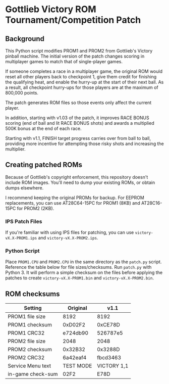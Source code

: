 # Gottlieb Victory ROM Tournament/Competition Patch

## Background

This Python script modifies PROM1 and PROM2 from Gottlieb's Victory pinball
machine.  The initial version of the patch changes scoring in multiplayer
games to match that of single-player games.

If someone completes a race in a multiplayer game, the original ROM would
reset all other players back to checkpoint 1, give them credit for finishing
the qualifying heat, and enable the hurry-up at the start of their next ball.
As a result, all checkpoint hurry-ups for those players are at the maximum
of 800,000 points.

The patch generates ROM files so those events only affect the current player.

In addition, starting with v1.03 of the patch, it improves RACE BONUS scoring
(end of ball and lit RACE BONUS shots) and awards a multiplied 500K bonus at
the end of each race.

Starting with v1.1, FINISH target progress carries over from ball to ball,
providing more incentive for attempting those risky shots and increasing the
multiplier.

## Creating patched ROMs

Because of Gottlieb's copyright enforcement, this repository doesn't include
ROM images.  You'll need to dump your existing ROMs, or obtain dumps
elsewhere.

I recommend keeping the original PROMs for backup.  For EEPROM replacements,
you can use AT28C64-15PC for PROM1 (8KB) and AT28C16-15PC for PROM2 (2KB).

### IPS Patch Files
If you're familiar with using IPS files for patching, you can use
`victory-vX.X-PROM1.ips` and `victory-vX.X-PROM2.ips`.

### Python Script
Place `PROM1.CPU` and `PROM2.CPU` in the same directory as the `patch.py`
script.  Reference the table below for file sizes/checksums.  Run `patch.py`
with Python 3.  It will perform a simple checksum on the files before
applying the patches to create `victory-vX.X-PROM1.bin` and
`victory-vX.X-PROM2.bin`.

## ROM checksums

| Setting           | Original  | v1.1        |
|-------------------|-----------|-------------|
| PROM1 file size   | 8192      | 8192        |
| PROM1 checksum    | 0xD02F2   | 0xCE78D     |
| PROM1 CRC32       | e724db90  | 526787e5    |
| PROM2 file size   | 2048      | 2048        |
| PROM2 checksum    | 0x32B32   | 0x3288D     |
| PROM2 CRC32       | 6a42eaf4  | fbcd3463    |
| Service Menu text | TEST MODE | VICTORY 1,1 |
| in-game check-sum | 02F2      | E78D        |
